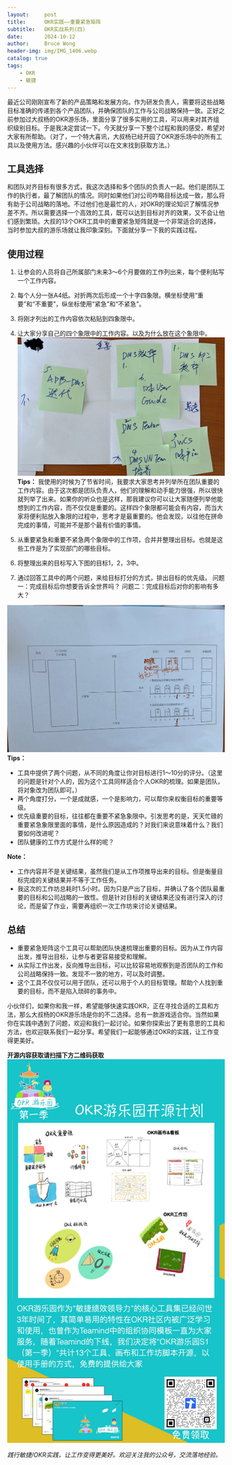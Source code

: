 ```yaml
---
layout:     post
title:      OKR实践——重要紧急矩阵
subtitle:   OKR实战系列(四)
date:       2024-10-12
author:     Bruce Wong
header-img: img/IMG_1406.webp
catalog: true
tags:
    - OKR
    - 敏捷
---
```


最近公司刚刚宣布了新的产品策略和发展方向。作为研发负责人，需要将这些战略目标准确的传递到各个产品团队，并确保团队的工作与公司战略保持一致。正好之前参加过大叔杨的OKR游乐场，里面分享了很多实用的工具，可以用来对其齐组织级别目标。于是我决定尝试一下。今天就分享一下整个过程和我的感受，希望对大家有所帮助。（对了，一个特大喜讯，大叔杨已经开园了OKR游乐场中的所有工具以及使用方法。感兴趣的小伙伴可以在文末找到获取方法。）

## 工具选择
和团队对齐目标有很多方式，我这次选择和多个团队的负责人一起。他们是团队工作的执行者，最了解团队的情况。同时如果他们对公司咋略目标达成一致，那么将有助于公司战略的落地。不过他们也是最忙的人，对OKR的理论知识了解情况参差不齐。所以需要选择一个高效的工具，既可以达到目标对齐的效果，又不会让他们感到繁琐。大叔的13个OKR工具中的重要紧急矩阵就是一个非常适合的选择，当时参加大叔的游乐场就让我印象深刻。下面就分享一下我的实践过程。

## 使用过程
1. 让参会的人员将自己所属部门未来3～6个月要做的工作列出来，每个便利贴写一个工作内容。
2. 每个人分一张A4纸。对折两次后形成一个十字四象限。横坐标使用“重要”和“不重要”，纵坐标使用“紧急”和“不紧急”。
3. 将刚才列出的工作内容依次粘贴到四象限中。
4. 让大家分享自己的四个象限中的工作内容。以及为什么放在这个象限中。
![OKR工具游乐园](/img/OKR/IMG_metrics.jpg)
**Tips：**
我使用的时候为了节省时间，我要求大家思考并列举所在团队重要的工作内容。由于这次都是团队负责人，他们的理解和动手能力很强，所以很快就列举了出来。如果你的听众也是这样，那我建议你可以让大家随便列举他能想到的工作内容，而不仅仅是重要的。这样四个象限都可能会有内容，而当大家将便利贴放入象限的过程中，思考才是最重要的。他会发现，以往他在拼命完成的事情，可能并不是那个最有价值的事情。

5. 从重要紧急和重要不紧急两个象限中的工作项，合并并整理出目标。也就是这些工作是为了实现部门的哪些目标。
6. 将整理出来的目标写入下图的目标1，2，3中。
3. 通过回答工具中的两个问题，来给目标打分的方式，排出目标的优先级。
    问题一：完成目标后你想要告诉全世界吗？
    问题二：完成目标后对你的影响有多大？

![OKR工具游乐园](/img/OKR/IMG_priority.jpg)
**Tips：**
- 工具中提供了两个问题，从不同的角度让你对目标进行1～10分的评分。（这里的问题是针对个人的，因为这个工具同样适合个人OKR的梳理。如果是团队，将对象改为团队即可。）
- 两个角度打分，一个是成就感，一个是影响力，可以帮你来权衡目标的重要等级。
- 优先级重要的目标，往往都在重要不紧急象限中。引发思考的是，天天忙碌的重要紧急象限里面的事情，是什么原因造成的？对我们来说意味着什么？我们要如何改进呢？
- 团队健康的工作方式是什么样的呢？

**Note：**
+ 工作内容并不是关键结果，虽然我们是从工作项推导出来的目标。但是衡量目标完成的关键结果并不等于工作任务。
+ 我这次的工作坊总耗时1.5小时。因为只是产出了目标，并确认了各个团队最重要的目标和公司战略的一致性。但是针对目标的关键结果还没有进行深入的讨论，而是留了作业，需要再组织一次工作坊来讨论关键结果。

## 总结
- 重要紧急矩阵这个工具可以帮助团队快速梳理出重要的目标。因为从工作内容出发，推导出目标，让参与者更容易接受和理解。
- 从实际工作出发，反向推导出目标，可以比较容易地观察到是否团队的工作和公司战略保持一致。发现不一致的地方，可以及时调整。
- 这个工具不仅仅可以用于团队，还可以用于个人的目标管理。帮助个人找到重要的目标，而不是陷入琐碎的事务中。

小伙伴们，如果你和我一样，希望能够快速实践OKR，正在寻找合适的工具和方法，那么大叔杨的OKR游乐场是你的不二选择。总有一款游戏适合你。当然如果你在实践中遇到了问题，欢迎和我们一起讨论。如果你探索出了更有意思的工具和方法，也欢迎联系我们一起分享。希望我们一起能够通过OKR的实践，让工作变得更美好。

**开源内容获取请扫描下方二维码获取**
![OKR工具游乐园](/img/OKR/okropensource.jpeg)

*践行敏捷/OKR实践，让工作变得更美好。欢迎关注我的公众号，交流落地经验。*
